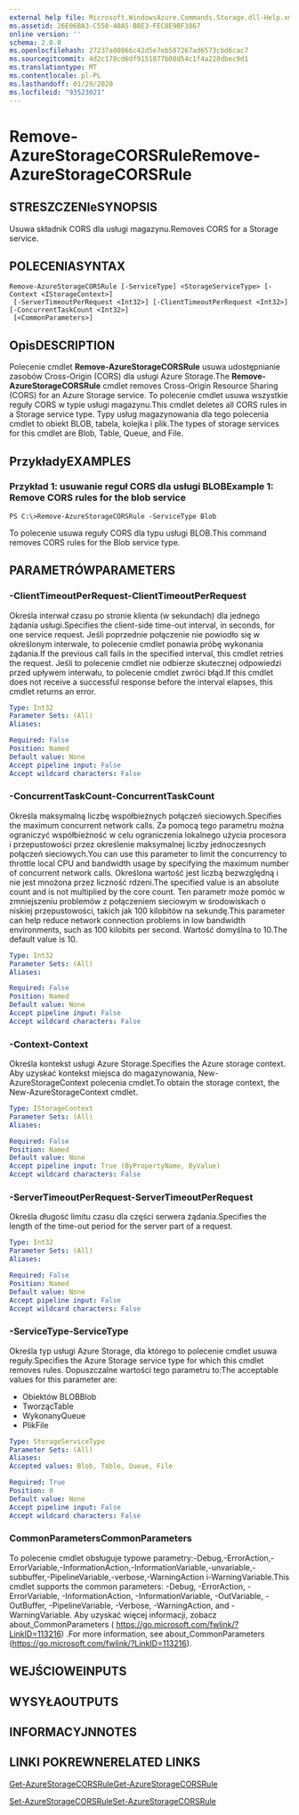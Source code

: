 ```yaml
---
external help file: Microsoft.WindowsAzure.Commands.Storage.dll-Help.xml
ms.assetid: 26E06BA3-C550-40A5-B8E3-FEC8E9BF3867
online version: ''
schema: 2.0.0
ms.openlocfilehash: 27237a00866c42d5e7eb587267ad6573cbd6cac7
ms.sourcegitcommit: 4d2c178cd6df9151877b08d54c1f4a228dbec9d1
ms.translationtype: MT
ms.contentlocale: pl-PL
ms.lasthandoff: 01/29/2020
ms.locfileid: "93523021"
---
```

# <span data-ttu-id="a0de7-101">Remove-AzureStorageCORSRule</span><span class="sxs-lookup"><span data-stu-id="a0de7-101">Remove-AzureStorageCORSRule</span></span>

## <span data-ttu-id="a0de7-102">STRESZCZENIe</span><span class="sxs-lookup"><span data-stu-id="a0de7-102">SYNOPSIS</span></span>
<span data-ttu-id="a0de7-103">Usuwa składnik CORS dla usługi magazynu.</span><span class="sxs-lookup"><span data-stu-id="a0de7-103">Removes CORS for a Storage service.</span></span>

## <span data-ttu-id="a0de7-104">POLECENIA</span><span class="sxs-lookup"><span data-stu-id="a0de7-104">SYNTAX</span></span>

```
Remove-AzureStorageCORSRule [-ServiceType] <StorageServiceType> [-Context <IStorageContext>]
 [-ServerTimeoutPerRequest <Int32>] [-ClientTimeoutPerRequest <Int32>] [-ConcurrentTaskCount <Int32>]
 [<CommonParameters>]
```

## <span data-ttu-id="a0de7-105">Opis</span><span class="sxs-lookup"><span data-stu-id="a0de7-105">DESCRIPTION</span></span>
<span data-ttu-id="a0de7-106">Polecenie cmdlet **Remove-AzureStorageCORSRule** usuwa udostępnianie zasobów Cross-Origin (CORS) dla usługi Azure Storage.</span><span class="sxs-lookup"><span data-stu-id="a0de7-106">The **Remove-AzureStorageCORSRule** cmdlet removes Cross-Origin Resource Sharing (CORS) for an Azure Storage service.</span></span>
<span data-ttu-id="a0de7-107">To polecenie cmdlet usuwa wszystkie reguły CORS w typie usługi magazynu.</span><span class="sxs-lookup"><span data-stu-id="a0de7-107">This cmdlet deletes all CORS rules in a Storage service type.</span></span>
<span data-ttu-id="a0de7-108">Typy usług magazynowania dla tego polecenia cmdlet to obiekt BLOB, tabela, kolejka i plik.</span><span class="sxs-lookup"><span data-stu-id="a0de7-108">The types of storage services for this cmdlet are Blob, Table, Queue, and File.</span></span>

## <span data-ttu-id="a0de7-109">Przykłady</span><span class="sxs-lookup"><span data-stu-id="a0de7-109">EXAMPLES</span></span>

### <span data-ttu-id="a0de7-110">Przykład 1: usuwanie reguł CORS dla usługi BLOB</span><span class="sxs-lookup"><span data-stu-id="a0de7-110">Example 1: Remove CORS rules for the blob service</span></span>
```
PS C:\>Remove-AzureStorageCORSRule -ServiceType Blob
```

<span data-ttu-id="a0de7-111">To polecenie usuwa reguły CORS dla typu usługi BLOB.</span><span class="sxs-lookup"><span data-stu-id="a0de7-111">This command removes CORS rules for the Blob service type.</span></span>

## <span data-ttu-id="a0de7-112">PARAMETRÓW</span><span class="sxs-lookup"><span data-stu-id="a0de7-112">PARAMETERS</span></span>

### <span data-ttu-id="a0de7-113">-ClientTimeoutPerRequest</span><span class="sxs-lookup"><span data-stu-id="a0de7-113">-ClientTimeoutPerRequest</span></span>
<span data-ttu-id="a0de7-114">Określa interwał czasu po stronie klienta (w sekundach) dla jednego żądania usługi.</span><span class="sxs-lookup"><span data-stu-id="a0de7-114">Specifies the client-side time-out interval, in seconds, for one service request.</span></span>
<span data-ttu-id="a0de7-115">Jeśli poprzednie połączenie nie powiodło się w określonym interwale, to polecenie cmdlet ponawia próbę wykonania żądania.</span><span class="sxs-lookup"><span data-stu-id="a0de7-115">If the previous call fails in the specified interval, this cmdlet retries the request.</span></span>
<span data-ttu-id="a0de7-116">Jeśli to polecenie cmdlet nie odbierze skutecznej odpowiedzi przed upływem interwału, to polecenie cmdlet zwróci błąd.</span><span class="sxs-lookup"><span data-stu-id="a0de7-116">If this cmdlet does not receive a successful response before the interval elapses, this cmdlet returns an error.</span></span>

```yaml
Type: Int32
Parameter Sets: (All)
Aliases: 

Required: False
Position: Named
Default value: None
Accept pipeline input: False
Accept wildcard characters: False
```

### <span data-ttu-id="a0de7-117">-ConcurrentTaskCount</span><span class="sxs-lookup"><span data-stu-id="a0de7-117">-ConcurrentTaskCount</span></span>
<span data-ttu-id="a0de7-118">Określa maksymalną liczbę współbieżnych połączeń sieciowych.</span><span class="sxs-lookup"><span data-stu-id="a0de7-118">Specifies the maximum concurrent network calls.</span></span>
<span data-ttu-id="a0de7-119">Za pomocą tego parametru można ograniczyć współbieżność w celu ograniczenia lokalnego użycia procesora i przepustowości przez określenie maksymalnej liczby jednoczesnych połączeń sieciowych.</span><span class="sxs-lookup"><span data-stu-id="a0de7-119">You can use this parameter to limit the concurrency to throttle local CPU and bandwidth usage by specifying the maximum number of concurrent network calls.</span></span>
<span data-ttu-id="a0de7-120">Określona wartość jest liczbą bezwzględną i nie jest mnożona przez liczność rdzeni.</span><span class="sxs-lookup"><span data-stu-id="a0de7-120">The specified value is an absolute count and is not multiplied by the core count.</span></span>
<span data-ttu-id="a0de7-121">Ten parametr może pomóc w zmniejszeniu problemów z połączeniem sieciowym w środowiskach o niskiej przepustowości, takich jak 100 kilobitów na sekundę.</span><span class="sxs-lookup"><span data-stu-id="a0de7-121">This parameter can help reduce network connection problems in low bandwidth environments, such as 100 kilobits per second.</span></span>
<span data-ttu-id="a0de7-122">Wartość domyślna to 10.</span><span class="sxs-lookup"><span data-stu-id="a0de7-122">The default value is 10.</span></span>

```yaml
Type: Int32
Parameter Sets: (All)
Aliases: 

Required: False
Position: Named
Default value: None
Accept pipeline input: False
Accept wildcard characters: False
```

### <span data-ttu-id="a0de7-123">-Context</span><span class="sxs-lookup"><span data-stu-id="a0de7-123">-Context</span></span>
<span data-ttu-id="a0de7-124">Określa kontekst usługi Azure Storage.</span><span class="sxs-lookup"><span data-stu-id="a0de7-124">Specifies the Azure storage context.</span></span>
<span data-ttu-id="a0de7-125">Aby uzyskać kontekst miejsca do magazynowania, New-AzureStorageContext polecenia cmdlet.</span><span class="sxs-lookup"><span data-stu-id="a0de7-125">To obtain the storage context, the New-AzureStorageContext cmdlet.</span></span>

```yaml
Type: IStorageContext
Parameter Sets: (All)
Aliases: 

Required: False
Position: Named
Default value: None
Accept pipeline input: True (ByPropertyName, ByValue)
Accept wildcard characters: False
```

### <span data-ttu-id="a0de7-126">-ServerTimeoutPerRequest</span><span class="sxs-lookup"><span data-stu-id="a0de7-126">-ServerTimeoutPerRequest</span></span>
<span data-ttu-id="a0de7-127">Określa długość limitu czasu dla części serwera żądania.</span><span class="sxs-lookup"><span data-stu-id="a0de7-127">Specifies the length of the time-out period for the server part of a request.</span></span>

```yaml
Type: Int32
Parameter Sets: (All)
Aliases: 

Required: False
Position: Named
Default value: None
Accept pipeline input: False
Accept wildcard characters: False
```

### <span data-ttu-id="a0de7-128">-ServiceType</span><span class="sxs-lookup"><span data-stu-id="a0de7-128">-ServiceType</span></span>
<span data-ttu-id="a0de7-129">Określa typ usługi Azure Storage, dla którego to polecenie cmdlet usuwa reguły.</span><span class="sxs-lookup"><span data-stu-id="a0de7-129">Specifies the Azure Storage service type for which this cmdlet removes rules.</span></span>
<span data-ttu-id="a0de7-130">Dopuszczalne wartości tego parametru to:</span><span class="sxs-lookup"><span data-stu-id="a0de7-130">The acceptable values for this parameter are:</span></span>

- <span data-ttu-id="a0de7-131">Obiektów BLOB</span><span class="sxs-lookup"><span data-stu-id="a0de7-131">Blob</span></span> 
- <span data-ttu-id="a0de7-132">Tworząc</span><span class="sxs-lookup"><span data-stu-id="a0de7-132">Table</span></span> 
- <span data-ttu-id="a0de7-133">Wykonany</span><span class="sxs-lookup"><span data-stu-id="a0de7-133">Queue</span></span> 
- <span data-ttu-id="a0de7-134">Plik</span><span class="sxs-lookup"><span data-stu-id="a0de7-134">File</span></span>

```yaml
Type: StorageServiceType
Parameter Sets: (All)
Aliases: 
Accepted values: Blob, Table, Queue, File

Required: True
Position: 0
Default value: None
Accept pipeline input: False
Accept wildcard characters: False
```

### <span data-ttu-id="a0de7-135">CommonParameters</span><span class="sxs-lookup"><span data-stu-id="a0de7-135">CommonParameters</span></span>
<span data-ttu-id="a0de7-136">To polecenie cmdlet obsługuje typowe parametry:-Debug,-ErrorAction,-ErrorVariable,-InformationAction,-InformationVariable,-unvariable,-subbuffer,-PipelineVariable,-verbose,-WarningAction i-WarningVariable.</span><span class="sxs-lookup"><span data-stu-id="a0de7-136">This cmdlet supports the common parameters: -Debug, -ErrorAction, -ErrorVariable, -InformationAction, -InformationVariable, -OutVariable, -OutBuffer, -PipelineVariable, -Verbose, -WarningAction, and -WarningVariable.</span></span> <span data-ttu-id="a0de7-137">Aby uzyskać więcej informacji, zobacz about_CommonParameters ( https://go.microsoft.com/fwlink/?LinkID=113216) .</span><span class="sxs-lookup"><span data-stu-id="a0de7-137">For more information, see about_CommonParameters (https://go.microsoft.com/fwlink/?LinkID=113216).</span></span>

## <span data-ttu-id="a0de7-138">WEJŚCIOWE</span><span class="sxs-lookup"><span data-stu-id="a0de7-138">INPUTS</span></span>

## <span data-ttu-id="a0de7-139">WYSYŁA</span><span class="sxs-lookup"><span data-stu-id="a0de7-139">OUTPUTS</span></span>

## <span data-ttu-id="a0de7-140">INFORMACYJN</span><span class="sxs-lookup"><span data-stu-id="a0de7-140">NOTES</span></span>

## <span data-ttu-id="a0de7-141">LINKI POKREWNE</span><span class="sxs-lookup"><span data-stu-id="a0de7-141">RELATED LINKS</span></span>

[<span data-ttu-id="a0de7-142">Get-AzureStorageCORSRule</span><span class="sxs-lookup"><span data-stu-id="a0de7-142">Get-AzureStorageCORSRule</span></span>](./Get-AzureStorageCORSRule.md)

[<span data-ttu-id="a0de7-143">Set-AzureStorageCORSRule</span><span class="sxs-lookup"><span data-stu-id="a0de7-143">Set-AzureStorageCORSRule</span></span>](./Set-AzureStorageCORSRule.md)


